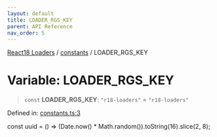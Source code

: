 ```yaml
---
layout: default
title: LOADER_RGS_KEY
parent: API Reference
nav_order: 5
---
```


[React18 Loaders](../../modules.md) / [constants](../README.md) / LOADER_RGS_KEY

# Variable: LOADER_RGS_KEY

> `const` **LOADER_RGS_KEY**: `"r18-loaders"` = `"r18-loaders"`

Defined in: [constants.ts:3](https://github.com/react18-tools/turborepo-template/blob/3a66b23216861f5adcc73693c70f36ef7616e0f4/lib/src/constants.ts#L3)

const uuid = () =\> (Date.now() \* Math.random()).toString(16).slice(2, 8);
